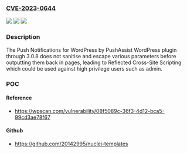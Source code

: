 ### [CVE-2023-0644](https://cve.mitre.org/cgi-bin/cvename.cgi?name=CVE-2023-0644)
![](https://img.shields.io/static/v1?label=Product&message=Push%20Notifications%20for%20WordPress%20by%20PushAssist&color=blue)
![](https://img.shields.io/static/v1?label=Version&message=n%2Fa&color=blue)
![](https://img.shields.io/static/v1?label=Vulnerability&message=CWE-79%20Cross-Site%20Scripting%20(XSS)&color=brighgreen)

### Description

The Push Notifications for WordPress by PushAssist WordPress plugin through 3.0.8 does not sanitise and escape various parameters before outputting them back in pages, leading to Reflected Cross-Site Scripting which could be used against high privilege users such as admin.

### POC

#### Reference
- https://wpscan.com/vulnerability/08f5089c-36f3-4d12-bca5-99cd3ae78f67

#### Github
- https://github.com/20142995/nuclei-templates

